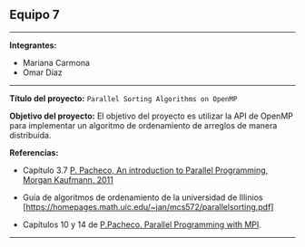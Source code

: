 ## Equipo 7


---

**Integrantes:**

  - Mariana Carmona
  - Omar Díaz

---

**Título del proyecto:** `Parallel Sorting Algorithms on OpenMP`

**Objetivo del proyecto:** El objetivo del proyecto es utilizar la API de OpenMP para implementar un algoritmo de ordenamiento de arreglos de manera distribuida.

**Referencias:**

* Capítulo 3.7 [P. Pacheco, An introduction to Parallel Programming, Morgan Kaufmann, 2011](https://www.dc.uba.ar/materias/escuela-complutense/2012/pacheco2011)

* Guía de algoritmos de ordenamiento de la universidad de Illinios [https://homepages.math.uic.edu/~jan/mcs572/parallelsorting.pdf]

* Capítulos 10 y 14 de [P.Pacheco. Parallel Programming with MPI](http://www.cs.usfca.edu/~peter/ppmpi/).

---

